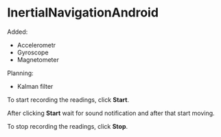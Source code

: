 ﻿# InertialNavigationAndroid
Added:
* Accelerometr
* Gyroscope
* Magnetometer

Planning:
* Kalman filter

To start recording the readings, click **Start**.

After clicking **Start** wait for sound notification and after that start moving.

To stop recording the readings, click **Stop**.

